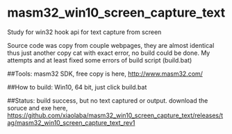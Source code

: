 # masm32_win10_screen_capture_text
Study for win32 hook api for text capture from screen  

Source code was copy from couple webpages, they are almost identical thus just another copy cat with exact error, no build could be done. My attempts and at least fixed some errors of build script (build.bat)

##Tools:
masm32 SDK, free copy is here, http://www.masm32.com/

##How to build:
Win10, 64 bit, just click build.bat

##Status:
build success, but no text captured or output.
download the soruce and exe here, https://github.com/xiaolaba/masm32_win10_screen_capture_text/releases/tag/masm32_win10_screen_capture_text_rev1
  

